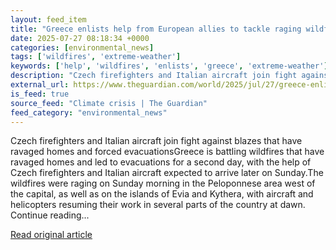```yaml
---
layout: feed_item
title: "Greece enlists help from European allies to tackle raging wildfires"
date: 2025-07-27 08:18:34 +0000
categories: [environmental_news]
tags: ['wildfires', 'extreme-weather']
keywords: ['help', 'wildfires', 'enlists', 'greece', 'extreme-weather']
description: "Czech firefighters and Italian aircraft join fight against blazes that have ravaged homes and forced evacuationsGreece is battling wildfires that have ravage..."
external_url: https://www.theguardian.com/world/2025/jul/27/greece-enlists-help-from-european-allies-to-tackle-raging-wildfires
is_feed: true
source_feed: "Climate crisis | The Guardian"
feed_category: "environmental_news"
---
```


Czech firefighters and Italian aircraft join fight against blazes that have ravaged homes and forced evacuationsGreece is battling wildfires that have ravaged homes and led to evacuations for a second day, with the help of Czech firefighters and Italian aircraft expected to arrive later on Sunday.The wildfires were raging on Sunday morning in the Peloponnese area west of the capital, as well as on the islands of Evia and Kythera, with aircraft and helicopters resuming their work in several parts of the country at dawn. Continue reading...

[Read original article](https://www.theguardian.com/world/2025/jul/27/greece-enlists-help-from-european-allies-to-tackle-raging-wildfires)
